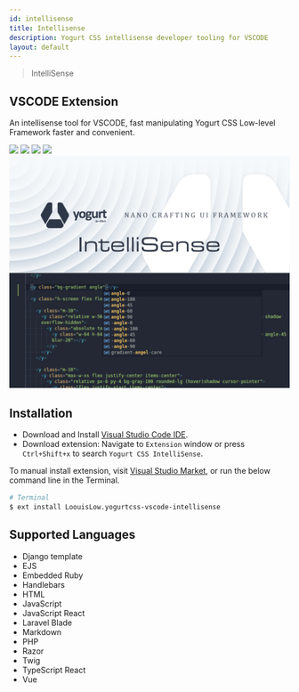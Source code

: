 ```yaml
---
id: intellisense
title: Intellisense
description: Yogurt CSS intellisense developer tooling for VSCODE
layout: default
---
```


> IntelliSense

## VSCODE Extension

An intellisense tool for VSCODE, fast manipulating Yogurt CSS Low-level Framework faster and convenient.

<y class="flex flex-gap-2">
  <img
    src="https://img.shields.io/github/issues/yogurt-foundation/vscode-intellisense"
    loading="lazy"
  >
  <img
    src="https://img.shields.io/github/forks/yogurt-foundation/vscode-intellisense"
    loading="lazy"
  >
  <img
    src="https://img.shields.io/github/stars/yogurt-foundation/vscode-intellisense"
    loading="lazy"
  >
  <img
    loading="lazy"src="https://img.shields.io/github/license/yogurt-foundation/vscode-intellisense"
  >
</y>

<y class="mx-4 py-4">
  <img theme=""
       class="filter saturate-5 w-full h-full object-fit object-center rounded-lg"
       src="/images/content/yogurt_vscode_intellisense.png"
       loading="lazy"
       alt="Yogurt VSCODE IntelliSense">
</y>

## Installation

- Download and Install [Visual Studio Code IDE](https://code.visualstudio.com/download).
- Download extension: Navigate to `Extension` window or press `Ctrl+Shift+x` to search `Yogurt CSS IntelliSense`.

To manual install extension, visit [Visual Studio Market](https://marketplace.visualstudio.com/items?itemName=LoouisLow.yogurtcss-vscode-intellisense), or run the below command line in the Terminal.

```bash
# Terminal
$ ext install LoouisLow.yogurtcss-vscode-intellisense
```

## Supported Languages

* Django template
* EJS
* Embedded Ruby
* Handlebars
* HTML
* JavaScript
* JavaScript React
* Laravel Blade
* Markdown
* PHP
* Razor
* Twig
* TypeScript React
* Vue